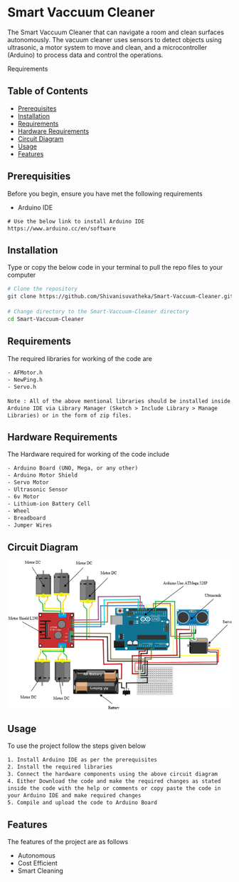 # Smart Vaccuum Cleaner

The Smart Vaccuum Cleaner that can navigate a room and clean surfaces autonomously. The vacuum cleaner uses sensors to detect objects using ultrasonic, a motor system to move and clean, and a microcontroller (Arduino) to process data and control the operations.

Requirements

## Table of Contents

- [Prerequisites](#prerequisites)
- [Installation](#installation)
- [Requirements](#requirements)
- [Hardware Requirements](#hardware-requirements)
- [Circuit Diagram](#circuit-diagram)
- [Usage](#usage)
- [Features](#features)


## Prerequisities

Before you begin, ensure you have met the following requirements
- Arduino IDE 
```
# Use the below link to install Arduino IDE
https://www.arduino.cc/en/software
```

## Installation

Type or copy the below code in your terminal to pull the repo files to your computer 

```bash
# Clone the repository
git clone https://github.com/Shivanisuvatheka/Smart-Vaccuum-Cleaner.git

# Change directory to the Smart-Vaccuum-Cleaner directory
cd Smart-Vaccuum-Cleaner
```

## Requirements

The required libraries for working of the code are 
```
- AFMotor.h
- NewPing.h
- Servo.h

Note : All of the above mentional libraries should be installed inside Arduino IDE via Library Manager (Sketch > Include Library > Manage Libraries) or in the form of zip files.
```

## Hardware Requirements

The Hardware required for working of the code include
```
- Arduino Board (UNO, Mega, or any other)
- Arduino Motor Shield
- Servo Motor
- Ultrasonic Sensor
- 6v Motor
- Lithium-ion Battery Cell
- Wheel
- Breadboard
- Jumper Wires
```

## Circuit Diagram
![Circuit Diagram](https://github.com/Shivanisuvatheka/Smart-Vaccuum-Cleaner/blob/main/Circuit_Diagram.png)


## Usage

To use the project follow the steps given below

```
1. Install Arduino IDE as per the prerequisites
2. Install the required libraries
3. Connect the hardware components using the above circuit diagram
4. Either Download the code and make the required changes as stated inside the code with the help or comments or copy paste the code in your Arduino IDE and make required changes
5. Compile and upload the code to Arduino Board

```

## Features

The features of the project are as follows
- Autonomous
- Cost Efficient
- Smart Cleaning
